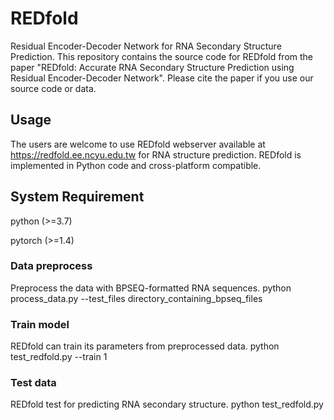 # REDfold
Residual Encoder-Decoder Network for RNA Secondary Structure Prediction. This repository contains the source code for REDfold from the paper "REDfold: Accurate RNA Secondary Structure Prediction using Residual Encoder-Decoder Network". Please cite the paper if you use our source code or data.

## Usage
The users are welcome to use REDfold webserver available at https://redfold.ee.ncyu.edu.tw for RNA structure prediction.
REDfold is implemented in Python code and cross-platform compatible.

## System Requirement
python (>=3.7)

pytorch (>=1.4)

### Data preprocess
Preprocess the data with BPSEQ-formatted RNA sequences.
python process_data.py --test_files directory_containing_bpseq_files

### Train model
REDfold can train its parameters from preprocessed data.
python test_redfold.py --train 1

### Test data
REDfold test for predicting RNA secondary structure.
python test_redfold.py


